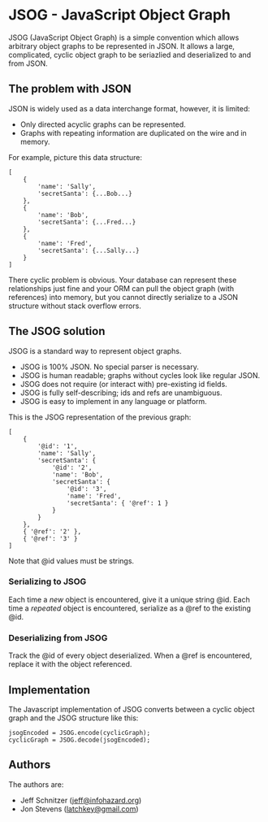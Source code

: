 # JSOG - JavaScript Object Graph

JSOG (JavaScript Object Graph) is a simple convention which allows arbitrary object graphs
to be represented in JSON. It allows a large, complicated, cyclic object graph to be seriazlied
and deserialized to and from JSON.

## The problem with JSON

JSON is widely used as a data interchange format, however, it is limited:

* Only directed acyclic graphs can be represented.
* Graphs with repeating information are duplicated on the wire and in memory.

For example, picture this data structure:

	[
		{
			'name': 'Sally',
			'secretSanta': {...Bob...}
		},
		{
			'name': 'Bob',
			'secretSanta': {...Fred...}
		},
		{
			'name': 'Fred',
			'secretSanta': {...Sally...}
		}
	]

There cyclic problem is obvious. Your database can represent these relationships just fine and your ORM can pull the object
graph (with references) into memory, but you cannot directly serialize to a JSON structure without stack
overflow errors.

## The JSOG solution

JSOG is a standard way to represent object graphs.

* JSOG is 100% JSON. No special parser is necessary.
* JSOG is human readable; graphs without cycles look like regular JSON.
* JSOG does not require (or interact with) pre-existing id fields.
* JSOG is fully self-describing; ids and refs are unambiguous.
* JSOG is easy to implement in any language or platform.

This is the JSOG representation of the previous graph:

	[
		{
			'@id': '1',
			'name': 'Sally',
			'secretSanta': {
				'@id': '2',
				'name': 'Bob',
				'secretSanta': {
					'@id': '3',
					'name': 'Fred',
					'secretSanta': { '@ref': 1 }
				}
			}
		},
		{ '@ref': '2' },
		{ '@ref': '3' }
	]

Note that @id values must be strings.

### Serializing to JSOG

Each time a *new* object is encountered, give it a unique string @id. Each time a *repeated* object is encountered,
serialize as a @ref to the existing @id.

### Deserializing from JSOG

Track the @id of every object deserialized. When a @ref is encountered, replace it with the object referenced.

## Implementation

The Javascript implementation of JSOG converts between a cyclic object graph and the JSOG structure like this:

	jsogEncoded = JSOG.encode(cyclicGraph);
	cyclicGraph = JSOG.decode(jsogEncoded);

## Authors

The authors are:

* Jeff Schnitzer (jeff@infohazard.org)
* Jon Stevens (latchkey@gmail.com)
